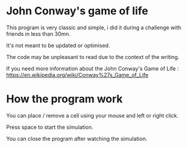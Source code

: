 # John Conway's game of life
This program is very classic and simple, i did it during a challenge with friends in less than 30mn. 

It's not meant to be updated or optimised.

The code may be unpleasant to read due to the context of the writing.

If you need more information about the John Conway's Game of Life : https://en.wikipedia.org/wiki/Conway%27s_Game_of_Life

# How the program work

You can place / remove a cell using your mouse and left or right click.

Press space to start the simulation.

You can close the program after watching the simulation.

